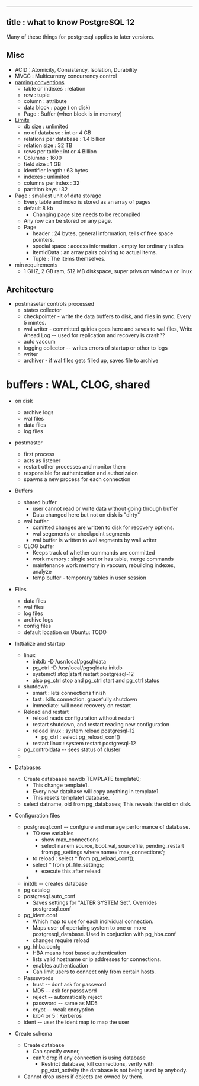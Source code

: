 -----
title : what to know PostgreSQL 12
-----

Many of these things for postgresql applies to later versions. 

## Misc
* ACID : Atomicity, Consistency, Isolation, Durability
* MVCC  : Multicurreny concurrency control
* [naming conventions](https://www.geeksforgeeks.org/postgresql-naming-conventions/)
    * table or indexes : relation
    * row : tuple
    * column : attribute
    * data block : page ( on disk)
    * Page : Buffer (when block is in memory)
* [Limits](https://www.postgresql.org/docs/current/limits.html)
    * db size : unlimited
    * no of database : int or 4 GB
    * relations per database : 1.4 billion
    * relation size : 32 TB
    * rows per table : int or 4 Billion
    * Columns : 1600
    * field size : 1 GB
    * identifier length : 63 bytes
    * indexes : unlimited
    * columns per index : 32
    * partition keys : 32
* [Page](https://www.postgresql.org/docs/current/storage-page-layout.html) : smallest unit of data storage
    * Every table and index is stored as an array of pages
    * default 8 kb
        * Changing page size needs to be recompiled
    * Any row can be stored on any page.
    * Page 
       * header : 24 bytes, general information, tells of free space pointers.
       * special space : access information . empty for ordinary tables 
       * ItemIdData : an array pairs pointing to actual items.
       * Tuple : The items themselves. 
* min requirements
    * 1 GHZ, 2 GB ram, 512 MB diskspace, super privs on windows or linux

## Architecture
* postmaseter controls processed
    * states collector
    * checkpointer - write the data buffers to disk, and files in sync. Every 5 mintes. 
    * wal writer - committed quiries goes here and saves to wal files, Write Ahead Log -- used for replication and recovery is crash??
    * auto vaccum
    * logging collector -- writes errors of startup or other to logs
    * writer
    * archiver - if wal files gets filled up, saves file to archive
# buffers : WAL, CLOG, shared

* on disk
    * archive logs
    * wal files
    * data files
    * log files
* postmaster
    * first process
    * acts as listener
    * restart other processes and monitor them
    * responsible for authentcation and authorizaion
    * spawns a new process for each connection
* Buffers
    * shared buffer
        * user cannot read or write data without going through buffer
        * Data changed here but not on disk is "dirty"
    * wal buffer
        * comitted changes are written to disk for recovery options.
        * wal segements or checkpoint segments
        * wal buffer is written to wal segments by wall writer
    * CLOG buffer
        * Keeps track of whether commands are committed
        * work memory : single sort or has table, merge commands
        * maintenance work memory in vaccum, rebuilding indexes, analyze
        * temp buffer - temporary tables in user session
* Files
     * data files
     * wal files
     * log files
     * archive logs
     * config files
     * default location on Ubuntu: TODO
* Inttialize and startup
    * linux
         * initdb -D /usr/local/pgsql/data
         * pg_ctrl -D /usr/local/pgsqldata initdb
         * systemctl stop|start|restart postgresql-12
         * also pg_ctrl stop and pg_ctrl start and pg_ctrl status
    * shutdown
        * smart : lets connections finish
        * fast  : kills connection. gracefully shutdown
        * immediate: will need recovery on restart
    * Reload and restart
        * reload reads configuration without restart
        * restart shutdown, and restart reading new configuration
        * reload linux : system reload postgresql-12
            * pg_ctrl : select pg_reload_conf()
        * restart linux : system restart postgresql-12
    * pg_controldata -- sees status of cluster
    * 
* Databases
    * Create databaase newdb TEMPLATE template0;
        * This change template1.
        * Every new database will copy anything in template1.
        * This resets template1 database.
    * select datname, oid from pg_databases;
        This reveals the oid on disk. 
* Configuration files
    * postgresql.conf -- confgiure and manage performance of database.
        * TO see variables
            * show max_connections
            * select nanem source, boot_val, sourcefile, pending_restart from pg_settings where name='max_connections';
        * to reload : select * from pg_reload_conf();
        * select * from pf_file_settings;
            * execute this after relead
        *     
    * initdb -- creates database
    * pg catalog
    * postgresql.auto_conf
        * Saves settings for "ALTER SYSTEM Set". Overrides postgresql.conf
    * pg_ident.conf
        * Which map to use for each individual connection.
        * Maps user of opertaing system to one or more postgresql_database. Used in conjuction with pg_hba.conf
        * changes require reload
    * pg_hhba.confg
        * HBA means host based authentication
        * lists valid hostname or ip addresses for connections.
        * enables authentication
        * Can limit users to connect only from certain hosts.
    * Passswords
        * trust -- dont ask for password
        * MD5 -- ask for passsword
        * reject -- automatically reject
        * password -- same as MD5
        * crypt -- weak encryption
        * krb4 or 5 : Kerberos
	* ident -- user the ident map to map the user

* Create schema
    * Create database
        * Can specify owner,
        * can't drop if any connection is using database
            * Restrict database, kill connections, verify with pg_stat_activity the database is not being used by anybody.
    * Cannot drop users if objects are owned by them.
    